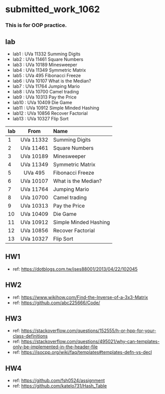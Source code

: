 # submitted_work_1062
### This is for OOP practice.

## lab
- lab1  : UVa 11332 Summing Digits  
- lab2  : UVa 11461 Square Numbers  
- lab3  : UVa 10189 Minesweeper     
- lab4  : UVa 11349 Symmetric Matrix
- lab5  : UVa   495 Fibonacci Freeze
- lab6  : UVa 10107 What is the Median?
- lab7  : UVa 11764 Jumping Mario
- lab8  : UVa 10700 Camel trading
- lab9  : UVa 10313 Pay the Price
- lab10 : UVa 10409 Die Game
- lab11 : UVa 10912	Simple Minded Hashing
- lab12 : UVa 10856 Recover Factorial
- lab13 : UVa 10327 Flip Sort

| lab |      From     |       Name            |
| --- |:-------------:|:--------------------- |
|  1  |   UVa 11332   | Summing Digits        |
|  2  |   UVa 11461   | Square Numbers        |
|  3  |   UVa 10189   | Minesweeper           |
|  4  |   UVa 11349   | Symmetric Matrix      |
|  5  |   UVa   495   | Fibonacci Freeze      |
|  6  |   UVa 10107   | What is the Median?   |
|  7  |   UVa 11764   | Jumping Mario         |
|  8  |   UVa 10700   | Camel trading         |
|  9  |   UVa 10313   | Pay the Price         |
|  10 |   UVa 10409   | Die Game              |
|  11 |   UVa 10912	  | Simple Minded Hashing |
|  12 |   UVa 10856   | Recover Factorial     |
|  13 |   UVa 10327   | Flip Sort             |

## HW1
- ref: https://dotblogs.com.tw/jses88001/2013/04/22/102045

## HW2
- ref: https://www.wikihow.com/Find-the-Inverse-of-a-3x3-Matrix
- ref: https://github.com/abc225666/Code/

## HW3
- ref: https://stackoverflow.com/questions/152555/h-or-hpp-for-your-class-definitions
- ref:  https://stackoverflow.com/questions/495021/why-can-templates-only-be-implemented-in-the-header-file
- ref: https://isocpp.org/wiki/faq/templates#templates-defn-vs-decl

## HW4
- ref: https://github.com/fsh0524/assignment
- ref: https://github.com/katelo731/Hash_Table
